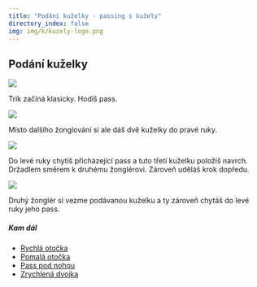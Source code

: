 ```yaml
---
title: "Podání kuželky - passing s kužely"
directory_index: false
img: img/k/kuzely-logo.png
---
```


## Podání kuželky

![](img/p/podanikuzelkya.png)

Trik začíná klasicky. Hodíš pass.

![](img/p/podanikuzelkyb.png)

Místo dalšího žonglování si ale dáš dvě kuželky do pravé ruky.

![](img/p/podanikuzelkyc.png)

Do levé ruky chytíš přicházející pass a tuto třetí kuželku položíš navrch. Držadlem směrem k druhému žonglérovi. Zároveň uděláš krok dopředu.

![](img/p/podanikuzelkyd.png)

Druhý žonglér si vezme podávanou kuželku a ty zároveň chytáš do levé ruky jeho pass.


##### Kam dál

- [Rychlá otočka](/kuzely/passing/rychla-otocka.html "Otočení při passingu")
- [Pomalá otočka](/kuzely/passing/pomala-otocka.html "Při házení 4 count je dostatek času i na otočku")
- [Pass pod nohou](/kuzely/passing/podnohou.html "Házení kuželky pod nohou")
- [Zrychlená dvojka](/kuzely/passing/zrychlena-dvojka.html "Trik pro ozvláštnění 2 count nebo 4 count")
